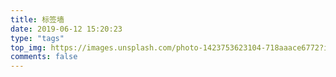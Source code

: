```yaml
---
title: 标签墙
date: 2019-06-12 15:20:23
type: "tags"
top_img: https://images.unsplash.com/photo-1423753623104-718aaace6772?ixlib=rb-1.2.1&ixid=eyJhcHBfaWQiOjEyMDd9&auto=format&fit=crop&w=500&q=60
comments: false
---
```

